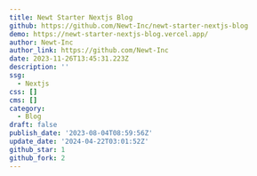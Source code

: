 ```yaml
---
title: Newt Starter Nextjs Blog
github: https://github.com/Newt-Inc/newt-starter-nextjs-blog
demo: https://newt-starter-nextjs-blog.vercel.app/
author: Newt-Inc
author_link: https://github.com/Newt-Inc
date: 2023-11-26T13:45:31.223Z
description: ''
ssg:
  - Nextjs
css: []
cms: []
category:
  - Blog
draft: false
publish_date: '2023-08-04T08:59:56Z'
update_date: '2024-04-22T03:01:52Z'
github_star: 1
github_fork: 2
---
```

